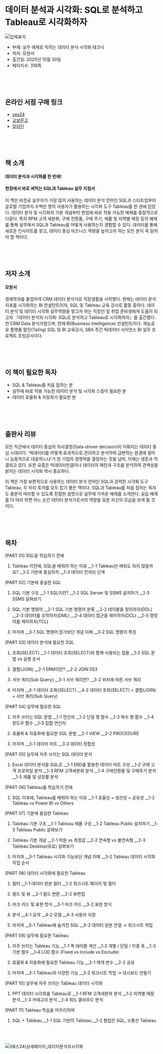 # 데이터 분석과 시각화: SQL로 분석하고 Tableau로 시각화하자
![입체표지](https://user-images.githubusercontent.com/21074282/105607522-89c03800-5de2-11eb-96fa-0b346f150835.jpg)

- 부제: 실무 예제로 익히는 데이터 분석·시각화 테크닉
- 저자: 모원서
- 출간일: 2020년 10월 30일
- 페이지수: 316쪽

<br><br><br>
## 온라인 서점 구매 링크
- [yes24](http://www.yes24.com/Product/Goods/94062191)
- [교보문고](http://www.kyobobook.co.kr/product/detailViewKor.laf?ejkGb=KOR&mallGb=KOR&barcode=9791165920173&orderClick=LAG&Kc=)
- [알라딘](https://www.aladin.co.kr/shop/wproduct.aspx?ItemId=254235125)

<br><br><br>
## 책 소개
<h4>데이터 분석과 시각화를 한 번에!</h4>
<h4>현장에서 바로 써먹는 SQL과 Tableau 실무 지침서</h4>

이 책은 비전공 실무자가 가장 많이 사용하는 데이터 분석 언어인 SQL과 스타트업부터 글로벌 기업까지 수백만 명의 사용자가 활용하는 시각화 도구 Tableau를 한 권에 담았다. 데이터 분석 및 시각화의 기본 개념부터 현업에 바로 적용 가능한 예제를 중점적으로 다룬다. 특히 RFM 고객 세분화, 구매 전환율, 구매 주기, 제품 및 지역별 매장 등의 예제를 통해 실무에서 SQL과 Tableau를 어떻게 사용하는지 경험할 수 있다. 데이터를 통해 새로운 인사이트를 찾고, 데이터 중심 비즈니스 역량을 높이고자 하는 모든 분이 꼭 읽어야 할 책이다.

<br><br><br>
## 저자 소개
<h4>모원서</h4>

경제학과를 졸업하여 CRM 데이터 분석가로 직장생활을 시작했다. 현재는 데이터 분석 지표를 시각화하는 BI 컨설턴트이자, SQL 및 Tableau 교육 강사로 활동 중이다. 데이터 분석 및 데이터 시각화 실무역량을 쌓고자 하는 직장인 및 취업 준비생에게 도움이 되고자 『데이터 분석과 시각화: SQL로 분석하고 Tableau로 시각화하자』를 출간했다. 전 CRM Data 분석가였으며, 현재 BI(Business Intelligence) 컨설턴트이다. 재능공유 플랫폼 탈인(Taling) SQL 및 BI 교육강사, SBA 주간 빅데이터 사이언스 BI 실무 프로젝트 초빙강사이다.

<br><br><br>
## 이 책이 필요한 독자
- SQL & Tableau를 처음 접하는 분
- 실무에 바로 적용 가능한 데이터 분석 및 시각화 스킬이 필요한 분
- 데이터 효율화 & 자동화가 필요한 분

<br><br><br>
## 출판사 리뷰
모든 직군에서 데이터 중심의 의사결정(Data-driven decision)이 이뤄지는 데이터 중심 시대이다. ‘빅데이터를 어떻게 효과적으로 관리하고 분석하여 급변하는 환경에 얼마나 능동적으로 대응하느냐’가 한 기업의 경쟁력을 결정하는 것을 넘어, 이제는 생존과 직결되고 있다. 또한 요즘은 빅데이터만큼이나 데이터의 패턴과 구조를 분석하여 관계성을 밝히는 데이터 시각화 역시 중요하다.

이 책은 가장 보편적으로 사용하는 데이터 분석 언어인 SQL과 강력한 시각화 도구 Tableau, 두 마리 토끼를 모두 잡기 좋은 책이다. SQL과 Tableau를 처음 접하는 독자도 충분히 따라할 수 있도록 친절한 설명으로 실무에 가까운 예제를 소개한다. 실습 예제를 다 따라 하면 어느 순간 데이터 분석가로서의 역량을 갖춘 자신의 모습을 보게 될 것이다.

<br><br><br>
## 목차
[PART 01] SQL을 학습하기 전에
1. Tableau 이전에, SQL을 배워야 하는 이유
__1-1 Tableau만 배워도 되지 않을까요?
__1-2 기본에 충실하자
__1-3 데이터 전처리 단계

[PART 02] 기본에 충실한 SQL
1. SQL 기본 구조
__1-1 SQL이란?
__1-2 SQL Server 및 SSMS 설치하기
__1-3 SSMS 살펴보기

2. SQL 기본 명령어
__2-1 SQL 기본 명령어 분류
__2-2 테이블을 정의하자(DDL)
__2-3 데이터를 조작하자(DML)
__2-4 데이터 접근을 제어하자(DCL)
__2-5 명령어를 제어하자(TCL)

3. 마치며
__3-1 SQL 명령어 암기보단 개념 이해
__3-2 SQL 명령어 특징

[PART 03] 데이터 분석에 필요한 SQL
1. 조회(SELECT)
__1-1 데이터 조회(SELECT)와 함께 사용되는 절들
__1-2 SQL 문법 vs 실행 순서

2. 결합(JOIN)
__2-1 ERM이란?
__2-2 JOIN 053

3. 서브 쿼리(Sub Query)
__3-1 서브 쿼리란?
__3-2 위치에 따른 서브 쿼리

4. 마치며
__4-1 데이터 조회(SELECT)
__4-2 데이터 조회(SELECT) + 결합(JOIN) + 서브 쿼리(Sub Query)

[PART 04] 실무에 필요한 SQL
1. 자주 쓰이는 SQL 문법
__1-1 연산자
__1-2 단일 행 함수
__1-3 복수 행 함수
__1-4 윈도우 함수
__1-5 집합 연산자

2. 효율화 & 자동화에 필요한 SQL 문법
__2-1 VIEW
__2-2 PROCEDURE

3. 마치며
__3-1 데이터 마트
__3-2 데이터 정합성

[PART 05] 실무에 자주 쓰이는 SQL 데이터 분석
1. Excel 데이터 분석을 SQL로
__1-1 ERD를 활용한 데이터 마트 구성
__1-2 구매 고객 프로파일 분석
__1-3 RFM 고객세분화 분석
__1-4 구매전환율 및 구매주기 분석
__1-5 제품 및 성장률 분석

[PART 06] Tableau를 학습하기 전에
1. SQL 이후에, Tableau를 배워야 하는 이유
__1-1 효율성 + 생산성 + 공유성
__1-2 Tableau vs Power BI vs Others

[PART 07] 기본에 충실한 Tableau
1. Tableau 기본 구조
__1-1 Tableau 제품 구성
__1-2 Tableau Public 설치하기
__1-3 Tableau Public 살펴보기

2. Tableau 기본 개념
__2-1 차원 vs 측정값
__2-2 연속형 vs 불연속형
__2-3 Tableau Desktop(유료) 살펴보기

3. 마치며
__3-1 Tableau 시각화 기능보단 개념 이해
__3-2 Tableau 데이터 시각화 작업 순서

[PART 08] 데이터 시각화에 필요한 Tableau
1. 필터
__1-1 데이터 원본 필터
__1-2 워크시트 페이지 및 필터

2. 필드 및 뷰
__2-1 필드 변환
__2-2 뷰편집

3. 마크 카드 및 표현 방식
__3-1 마크 카드
__3-2 표현 방식

4. 분석
__4-1 요약
__4-2 모델
__4-3 사용자 지정

5. 마치며
__5-1 Tableau에 숨겨진 SQL
__5-2 데이터 원본 연결 → 워크시트 작업

[PART 09] 실무에 필요한 Tableau
1. 자주 쓰이는 Tableau 기능
__1-1 퀵 테이블 계산
__1-2 개별 / 단일 / 이중 축
__1-3 기본 함수
__1-4 LOD 함수 (Fixed vs Include vs Exclude)

2. 효율화 & 자동화에 필요한 Tableau 기능
__2-1 매개 변수
__2-2 공유

3. 마치며
__3-1 Tableau의 다양한 기능
__3-2 워크시트 작업 → 대시보드 만들기

[PART 10] 실무에 자주 쓰이는 Tableau 데이터 시각화
1. PPT 데이터 시각화를 Tableau로
__1-1 RFM 고객세분화 분석
__1-2 지역별 매장 분석
__1-3 카테고리 분석
__1-4 워드 클라우드 분석

[PART 11] Tableau 학습을 마무리하며
1. SQL + Tableau
__1-1 SQL 기반의 Tableau
__1-2 협업은 SQL, 소통은 Tableau

<br><br><br>
![(예스24)상세페이지_데이터분석과시각화](https://user-images.githubusercontent.com/21074282/105607593-ef142900-5de2-11eb-8816-c754ca7e5eec.png)

